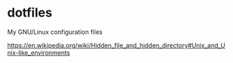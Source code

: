 # dotfiles

My GNU/Linux configuration files

https://en.wikipedia.org/wiki/Hidden_file_and_hidden_directory#Unix_and_Unix-like_environments
